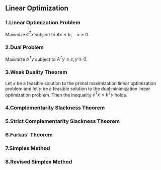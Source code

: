 

## Linear Optimization
### 1.Linear Optimization Problem
Maximize $c^T x$ subject to $Ax \leq b, \quad x \geq 0$.

### 2.Dual Problem
Maximize $b^T y$ subject to $A^Ty \leq c, y \geq 0$.

### 3.Weak Duality Theorem
Let $x$ be a feasible solution to the primal maximization linear optimization problem and let $y$ be a feasible solution to the dual minimization linear optimization problem.
Then the inequality $c^T x \leq b^T y$ holds.

### 4.Complementarity Slackness Theorem

### 5.Strict Complementarity Slackness Theorem

### 6.Farkas' Theorem

### 7.Simplex Method

### 8.Revised Simplex Method
